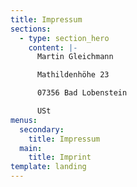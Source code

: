 ```yaml
---
title: Impressum
sections:
  - type: section_hero
    content: |-
      Martin Gleichmann

      Mathildenhöhe 23

      07356 Bad Lobenstein

      USt
menus:
  secondary:
    title: Impressum
  main:
    title: Imprint
template: landing
---
```

